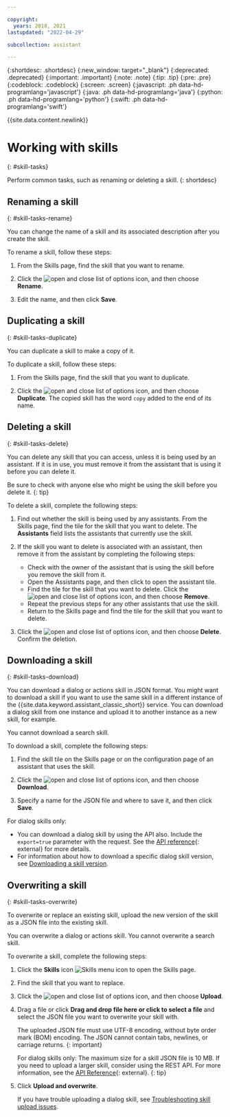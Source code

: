 ```yaml
---

copyright:
  years: 2018, 2021
lastupdated: "2022-04-29"

subcollection: assistant

---
```


{:shortdesc: .shortdesc}
{:new_window: target="_blank"}
{:deprecated: .deprecated}
{:important: .important}
{:note: .note}
{:tip: .tip}
{:pre: .pre}
{:codeblock: .codeblock}
{:screen: .screen}
{:javascript: .ph data-hd-programlang='javascript'}
{:java: .ph data-hd-programlang='java'}
{:python: .ph data-hd-programlang='python'}
{:swift: .ph data-hd-programlang='swift'}

{{site.data.content.newlink}}

# Working with skills 
{: #skill-tasks}

Perform common tasks, such as renaming or deleting a skill.
{: shortdesc}

## Renaming a skill
{: #skill-tasks-rename}

You can change the name of a skill and its associated description after you create the skill.

To rename a skill, follow these steps:

1.  From the Skills page, find the skill that you want to rename.

1.  Click the ![open and close list of options](images/kebab.png) icon, and then choose **Rename**.

1.  Edit the name, and then click **Save**.

## Duplicating a skill
{: #skill-tasks-duplicate}

You can duplicate a skill to make a copy of it.

To duplicate a skill, follow these steps:

1.  From the Skills page, find the skill that you want to duplicate.

1.  Click the ![open and close list of options](images/kebab.png) icon, and then choose **Duplicate**. The copied skill has the word `copy` added to the end of its name.

## Deleting a skill
{: #skill-tasks-delete}

You can delete any skill that you can access, unless it is being used by an assistant. If it is in use, you must remove it from the assistant that is using it before you can delete it.

Be sure to check with anyone else who might be using the skill before you delete it.
{: tip}

To delete a skill, complete the following steps:

1.  Find out whether the skill is being used by any assistants. From the Skills page, find the tile for the skill that you want to delete. The **Assistants** field lists the assistants that currently use the skill.

1.  If the skill you want to delete is associated with an assistant, then remove it from the assistant by completing the following steps:

    - Check with the owner of the assistant that is using the skill before you remove the skill from it.
    - Open the Assistants page, and then click to open the assistant tile.
    - Find the tile for the skill that you want to delete. Click the ![open and close list of options](images/kebab.png) icon, and then choose **Remove**.
    - Repeat the previous steps for any other assistants that use the skill.
    - Return to the Skills page and find the tile for the skill that you want to delete.

1.  Click the ![open and close list of options](images/kebab.png) icon, and then choose **Delete**. Confirm the deletion.

## Downloading a skill
{: #skill-tasks-download}

You can download a dialog or actions skill in JSON format. You might want to download a skill if you want to use the same skill in a different instance of the {{site.data.keyword.assistant_classic_short}} service. You can download a dialog skill from one instance and upload it to another instance as a new skill, for example.

You cannot download a search skill.

To download a skill, complete the following steps:

1.  Find the skill tile on the Skills page or on the configuration page of an assistant that uses the skill.

1.  Click the ![open and close list of options](images/kebab.png) icon, and then choose **Download**.

1.  Specify a name for the JSON file and where to save it, and then click **Save**.

For dialog skills only:

- You can download a dialog skill by using the API also. Include the `export=true` parameter with the request. See the [API reference](https://cloud.ibm.com/apidocs/assistant/assistant-v1#getworkspace){: external} for more details.
- For information about how to download a specific dialog skill version, see [Downloading a skill version](/docs/assistant?topic=assistant-versions#versions-export).

## Overwriting a skill
{: #skill-tasks-overwrite}

To overwrite or replace an existing skill, upload the new version of the skill as a JSON file into the existing skill. 

You can overwrite a dialog or actions skill. You cannot overwrite a search skill.

To overwrite a skill, complete the following steps:

1.  Click the **Skills** icon ![Skills menu icon](images/nav-skills-icon.png) to open the Skills page.

1.  Find the skill that you want to replace.

1.  Click the ![open and close list of options](images/kebab.png) icon, and then choose **Upload**. 

1.  Drag a file or click **Drag and drop file here or click to select a file** and select the JSON file you want to overwrite your skill with.

    The uploaded JSON file must use UTF-8 encoding, without byte order mark (BOM) encoding. The JSON cannot contain tabs, newlines, or carriage returns.
    {: important}

    For dialog skills only: The maximum size for a skill JSON file is 10 MB. If you need to upload a larger skill, consider using the REST API. For more information, see the [API Reference](https://cloud.ibm.com/apidocs/assistant/assistant-v1?curl=#createworkspace){: external}.
    {: tip}

1.  Click **Upload and overwrite**.

    If you have trouble uploading a dialog skill, see [Troubleshooting skill upload issues](#skill-dialog-add-import-errors).
